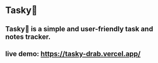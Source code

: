 # Tasky🎯

## Tasky🎯 is a simple and user-friendly task and notes tracker.

## live demo: https://tasky-drab.vercel.app/

